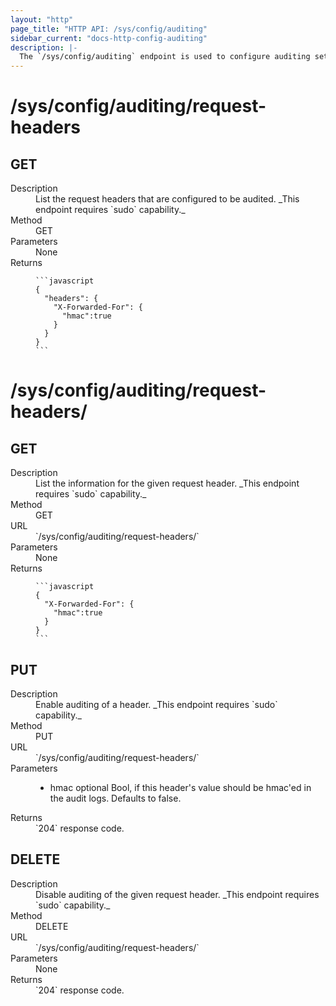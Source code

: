 ```yaml
---
layout: "http"
page_title: "HTTP API: /sys/config/auditing"
sidebar_current: "docs-http-config-auditing"
description: |-
  The `/sys/config/auditing` endpoint is used to configure auditing settings.
---
```


# /sys/config/auditing/request-headers

## GET

<dl>
  <dt>Description</dt>
  <dd>
    List the request headers that are configured to be audited. _This endpoint requires `sudo`
    capability._
  </dd>

  <dt>Method</dt>
  <dd>GET</dd>

  <dt>Parameters</dt>
  <dd>
    None
  </dd>

  <dt>Returns</dt>
  <dd>

    ```javascript
    {
      "headers": {
        "X-Forwarded-For": {
          "hmac":true
        }
      }
    }
    ```

  </dd>
</dl>

# /sys/config/auditing/request-headers/

## GET

<dl>
  <dt>Description</dt>
  <dd>
    List the information for the given request header. _This endpoint requires `sudo`
    capability._
  </dd>

  <dt>Method</dt>
  <dd>GET</dd>

  <dt>URL</dt>
  <dd>`/sys/config/auditing/request-headers/<name>`</dd>

  <dt>Parameters</dt>
  <dd>
    None
  </dd>

  <dt>Returns</dt>
  <dd>

    ```javascript
    {
      "X-Forwarded-For": {
        "hmac":true
      }
    }
    ```

  </dd>
</dl>

## PUT

<dl>
  <dt>Description</dt>
  <dd>
    Enable auditing of a header. _This endpoint requires `sudo` capability._
  </dd>

  <dt>Method</dt>
  <dd>PUT</dd>

  <dt>URL</dt>
  <dd>`/sys/config/auditing/request-headers/<name>`</dd>

  <dt>Parameters</dt>
  <dd>
    <ul>
      <li>
        <span class="param">hmac</span>
        <span class="param-flags">optional</span>
        Bool, if this header's value should be hmac'ed in the audit logs.
        Defaults to false.
      </li>
    </ul>
  </dd>

  <dt>Returns</dt>
  <dd>`204` response code.
  </dd>
</dl>

## DELETE

<dl>
  <dt>Description</dt>
  <dd>
    Disable auditing of the given request header. _This endpoint requires `sudo`
    capability._
  </dd>

  <dt>Method</dt>
  <dd>DELETE</dd>

  <dt>URL</dt>
  <dd>`/sys/config/auditing/request-headers/<name>`</dd>

  <dt>Parameters</dt>
  <dd>None
  </dd>

  <dt>Returns</dt>
  <dd>`204` response code.
  </dd>
</dl>
